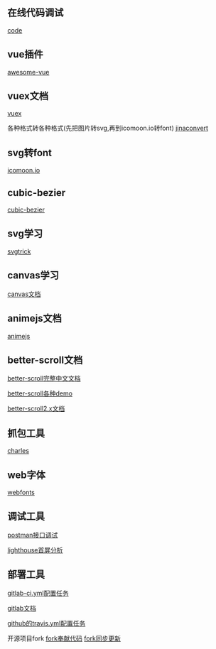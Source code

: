 
在线代码调试
------------
[code](https://codesandbox.io/s/vue)

vue插件
------------
[awesome-vue](https://github.com/vuejs/awesome-vue)

vuex文档
------------
[vuex](https://vuex.vuejs.org/zh/api/#createnamespacedhelpers)

各种格式转各种格式(先把图片转svg,再到icomoon.io转font)
[jinaconvert](https://jinaconvert.com/)

svg转font
------------
[icomoon.io](https://icomoon.io/)

cubic-bezier
------------
[cubic-bezier](https://cubic-bezier.com/#0.165,0.84,0.44,1)

svg学习
------------
[svgtrick](http://svgtrick.com/)

canvas学习
------------
[canvas文档](https://www.w3.org/TR/2dcontext/)

animejs文档
------------
[animejs](http://animejs.com/documentation/#basicTimeline)

better-scroll文档
------------
[better-scroll完整中文文档](https://ustbhuangyi.github.io/better-scroll/doc/zh-hans/options.html)

[better-scroll各种demo](https://ustbhuangyi.github.io/better-scroll/#/examples/full-page-vertical-slide/en)

[better-scroll2.x文档](https://better-scroll.github.io/docs/en-US/guide/)

抓包工具
------------
[charles](https://pan.baidu.com/s/1nQgt1LBEj7WNLY48nc6eBQ)

web字体
------------
[webfonts](https://www.onlinewebfonts.com/download/12fc160800285847a53d4592b2357737)

调试工具
------------
[postman接口调试](https://www.getpostman.com/)

[lighthouse首屏分析](https://chrome.google.com/webstore/detail/lighthouse/blipmdconlkpinefehnmjammfjpmpbjk?hl=zh-CN)

部署工具
------------
[gitlab-ci.yml配置任务](https://fennay.github.io/gitlab-ci-cn/gitlab-ci-yaml.html)

[gitlab文档](https://docs.gitlab.com.cn)

[github的travis.yml配置任务](https://www.travis-ci.org/)

开源项目fork
[fork奉献代码](https://www.cnblogs.com/zhangjianbin/p/7774073.html)
[fork同步更新](https://www.jianshu.com/p/8ab6ef7ce5e3)


